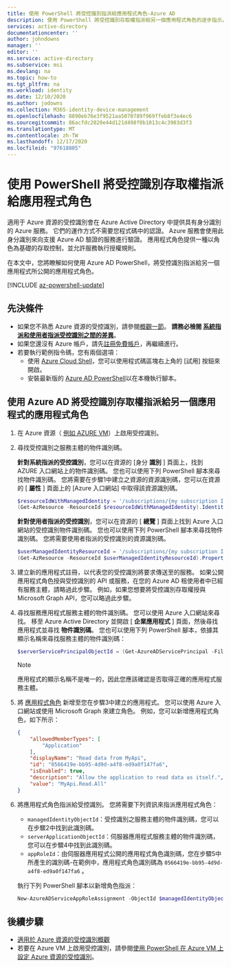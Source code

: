 ```yaml
---
title: 使用 PowerShell 將受控識別指派給應用程式角色-Azure AD
description: 使用 PowerShell 將受控識別存取權指派給另一個應用程式角色的逐步指示。
services: active-directory
documentationcenter: ''
author: johndowns
manager: ''
editor: ''
ms.service: active-directory
ms.subservice: msi
ms.devlang: na
ms.topic: how-to
ms.tgt_pltfrm: na
ms.workload: identity
ms.date: 12/10/2020
ms.author: jodowns
ms.collection: M365-identity-device-management
ms.openlocfilehash: 8890eb76e3f9521aa5070789f969ffeb8f3e4ec6
ms.sourcegitcommit: 86acfdc2020e44d121d498f0b1013c4c3903d3f3
ms.translationtype: MT
ms.contentlocale: zh-TW
ms.lasthandoff: 12/17/2020
ms.locfileid: "97618805"
---
```

# <a name="assign-a-managed-identity-access-to-an-application-role-using-powershell"></a>使用 PowerShell 將受控識別存取權指派給應用程式角色

適用于 Azure 資源的受控識別會在 Azure Active Directory 中提供具有身分識別的 Azure 服務。 它們的運作方式不需要您程式碼中的認證。 Azure 服務會使用此身分識別來向支援 Azure AD 驗證的服務進行驗證。 應用程式角色提供一種以角色為基礎的存取控制，並允許服務執行授權規則。

在本文中，您將瞭解如何使用 Azure AD PowerShell，將受控識別指派給另一個應用程式所公開的應用程式角色。

[!INCLUDE [az-powershell-update](../../../includes/updated-for-az.md)]

## <a name="prerequisites"></a>先決條件

- 如果您不熟悉 Azure 資源的受控識別，請參閱[概觀一節](overview.md)。 **請務必檢閱 [系統指派和使用者指派受控識別之間的差異](overview.md#managed-identity-types)**。
- 如果您還沒有 Azure 帳戶，請先[註冊免費帳戶](https://azure.microsoft.com/free/)，再繼續進行。
- 若要執行範例指令碼，您有兩個選項：
    - 使用 [Azure Cloud Shell](../../cloud-shell/overview.md)，您可以使用程式碼區塊右上角的 [試用] 按鈕來開啟。
    - 安裝最新版的 [Azure AD PowerShell](https://docs.microsoft.com/powershell/azure/active-directory/install-adv2)以在本機執行腳本。

## <a name="use-azure-ad-to-assign-a-managed-identity-access-to-another-applications-app-role"></a>使用 Azure AD 將受控識別存取權指派給另一個應用程式的應用程式角色

1. 在 Azure 資源（ [例如 AZURE VM](qs-configure-powershell-windows-vm.md)）上啟用受控識別。

1. 尋找受控識別之服務主體的物件識別碼。

   **針對系統指派的受控識別**，您可以在資源的 [身分 **識別** ] 頁面上，找到 AZURE 入口網站上的物件識別碼。 您也可以使用下列 PowerShell 腳本來尋找物件識別碼。 您將需要在步驟1中建立之資源的資源識別碼，您可以在資源的 [ **屬性** ] 頁面上的 [Azure 入口網站] 中取得該資源識別碼。

    ```powershell
    $resourceIdWithManagedIdentity = '/subscriptions/{my subscription ID}/resourceGroups/{my resource group name}/providers/Microsoft.Compute/virtualMachines/{my virtual machine name}'
    (Get-AzResource -ResourceId $resourceIdWithManagedIdentity).Identity.PrincipalId
    ```

    **針對使用者指派的受控識別**，您可以在資源的 [ **總覽** ] 頁面上找到 Azure 入口網站的受控識別物件識別碼。 您也可以使用下列 PowerShell 腳本來尋找物件識別碼。 您將需要使用者指派的受控識別的資源識別碼。

    ```powershell
    $userManagedIdentityResourceId = '/subscriptions/{my subscription ID}/resourceGroups/{my resource group name}/providers/Microsoft.ManagedIdentity/userAssignedIdentities/{my managed identity name}'
    (Get-AzResource -ResourceId $userManagedIdentityResourceId).Properties.PrincipalId
    ```

1. 建立新的應用程式註冊，以代表您的受控識別將要求傳送至的服務。 如果公開應用程式角色授與受控識別的 API 或服務，在您的 Azure AD 租使用者中已經有服務主體，請略過此步驟。 例如，如果您想要將受控識別存取權授與 Microsoft Graph API，您可以略過此步驟。

1. 尋找服務應用程式服務主體的物件識別碼。 您可以使用 Azure 入口網站來尋找。 移至 Azure Active Directory 並開啟 [ **企業應用程式** ] 頁面，然後尋找應用程式並尋找 **物件識別碼**。 您也可以使用下列 PowerShell 腳本，依據其顯示名稱來尋找服務主體的物件識別碼：

    ```powershell
    $serverServicePrincipalObjectId = (Get-AzureADServicePrincipal -Filter "DisplayName eq '$applicationName'").ObjectId
    ```

    > [!NOTE]
    > 應用程式的顯示名稱不是唯一的，因此您應該確認是否取得正確的應用程式服務主體。

1. 將 [應用程式角色](../develop/howto-add-app-roles-in-azure-ad-apps.md) 新增至您在步驟3中建立的應用程式。 您可以使用 Azure 入口網站或使用 Microsoft Graph 來建立角色。 例如，您可以新增應用程式角色，如下所示：

    ```json
    {
        "allowedMemberTypes": [
            "Application"
        ],
        "displayName": "Read data from MyApi",
        "id": "0566419e-bb95-4d9d-a4f8-ed9a0f147fa6",
        "isEnabled": true,
        "description": "Allow the application to read data as itself.",
        "value": "MyApi.Read.All"
    }
    ```

1. 將應用程式角色指派給受控識別。 您將需要下列資訊來指派應用程式角色：
    * `managedIdentityObjectId`：受控識別之服務主體的物件識別碼，您可以在步驟2中找到此識別碼。
    * `serverApplicationObjectId`：伺服器應用程式服務主體的物件識別碼，您可以在步驟4中找到此識別碼。
    * `appRoleId`：由伺服器應用程式公開的應用程式角色識別碼，您在步驟5中所產生的識別碼-在範例中，應用程式角色識別碼為 `0566419e-bb95-4d9d-a4f8-ed9a0f147fa6` 。
   
   執行下列 PowerShell 腳本以新增角色指派：

    ```powershell
    New-AzureADServiceAppRoleAssignment -ObjectId $managedIdentityObjectId -Id $appRoleId -PrincipalId $managedIdentityObjectId -ResourceId $serverApplicationObjectId
    ```

## <a name="next-steps"></a>後續步驟

- [適用於 Azure 資源的受控識別概觀](overview.md)
- 若要在 Azure VM 上啟用受控識別，請參閱[使用 PowerShell 在 Azure VM 上設定 Azure 資源的受控識別](qs-configure-powershell-windows-vm.md)。
